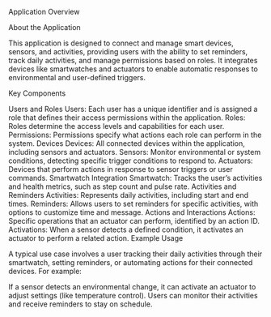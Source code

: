 Application Overview

About the Application

This application is designed to connect and manage smart devices, sensors, and activities, providing users with the ability to set reminders, track daily activities, and manage permissions based on roles. It integrates devices like smartwatches and actuators to enable automatic responses to environmental and user-defined triggers.

Key Components

Users and Roles
Users: Each user has a unique identifier and is assigned a role that defines their access permissions within the application.
Roles: Roles determine the access levels and capabilities for each user.
Permissions: Permissions specify what actions each role can perform in the system.
Devices
Devices: All connected devices within the application, including sensors and actuators.
Sensors: Monitor environmental or system conditions, detecting specific trigger conditions to respond to.
Actuators: Devices that perform actions in response to sensor triggers or user commands.
Smartwatch Integration
Smartwatch: Tracks the user’s activities and health metrics, such as step count and pulse rate.
Activities and Reminders
Activities: Represents daily activities, including start and end times.
Reminders: Allows users to set reminders for specific activities, with options to customize time and message.
Actions and Interactions
Actions: Specific operations that an actuator can perform, identified by an action ID.
Activations: When a sensor detects a defined condition, it activates an actuator to perform a related action.
Example Usage

A typical use case involves a user tracking their daily activities through their smartwatch, setting reminders, or automating actions for their connected devices. For example:

If a sensor detects an environmental change, it can activate an actuator to adjust settings (like temperature control).
Users can monitor their activities and receive reminders to stay on schedule.
